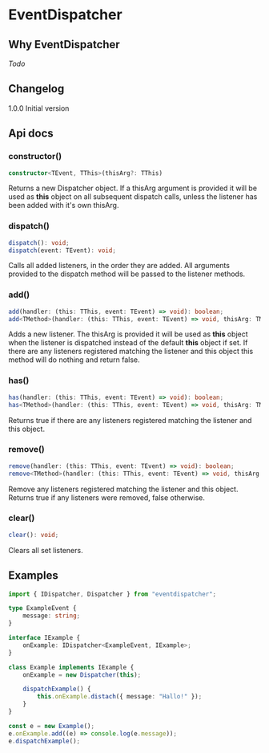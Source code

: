 # EventDispatcher

## Why EventDispatcher
*Todo*

## Changelog
1.0.0 Initial version

## Api docs
### constructor()
```typescript
constructor<TEvent, TThis>(thisArg?: TThis)
```
Returns a new Dispatcher object. If a thisArg argument is provided it will be used as **this** object on all subsequent dispatch calls, unless the listener has been added with it's own thisArg. 

### dispatch()
```typescript
dispatch(): void;
dispatch(event: TEvent): void;
```
Calls all added listeners, in the order they are added. All arguments provided to the dispatch method will be passed to the listener methods.

### add()
```typescript
add(handler: (this: TThis, event: TEvent) => void): boolean;
add<TMethod>(handler: (this: TThis, event: TEvent) => void, thisArg: TMethod): boolean;
```
Adds a new listener. The thisArg is provided it will be used as **this** object when the listener is dispatched instead of the default **this** object if set. If there are any listeners registered matching the listener and this object this method will do nothing and return false.

### has()
```typescript
has(handler: (this: TThis, event: TEvent) => void): boolean;
has<TMethod>(handler: (this: TThis, event: TEvent) => void, thisArg: TMethod): boolean;
```
Returns true if there are any listeners registered matching the listener and this object.

### remove()
```typescript
remove(handler: (this: TThis, event: TEvent) => void): boolean;
remove<TMethod>(handler: (this: TThis, event: TEvent) => void, thisArg: TMethod): boolean;
```
Remove any listeners registered matching the listener and this object. Returns true if any listeners were removed, false otherwise.

### clear()
```typescript
clear(): void;
```
Clears all set listeners.

## Examples
```typescript
import { IDispatcher, Dispatcher } from "eventdispatcher";

type ExampleEvent {
    message: string;
}

interface IExample {
    onExample: IDispatcher<ExampleEvent, IExample>;
}

class Example implements IExample {
    onExample = new Dispatcher(this);

    dispatchExample() {
        this.onExample.distach({ message: "Hallo!" });
    }
}

const e = new Example();
e.onExample.add((e) => console.log(e.message));
e.dispatchExample();
```
